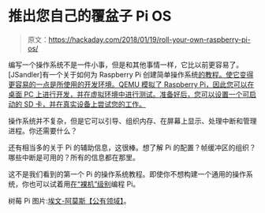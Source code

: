 # 推出您自己的覆盆子 Pi OS

> 原文：<https://hackaday.com/2018/01/19/roll-your-own-raspberry-pi-os/>

编写一个操作系统不是一件小事，但是和其他事情一样，它比以前更容易了。[JSandler]有一个关于如何为 Raspberry Pi 创建简单操作系统[的教程。使它变得更容易的一点是所使用的开发环境。QEMU 模拟了 Raspberry Pi，因此您可以在桌面 PC 上进行开发，并在虚拟环境中进行测试。准备好后，您可以设置一个可启动的 SD 卡，并在真实设备上尝试您的工作。](https://jsandler18.github.io)

操作系统并不复杂，但是它可以引导、组织内存、在屏幕上显示、处理中断和管理进程。你还需要什么？

还有相当多的关于 Pi 的辅助信息，这很棒。想了解 Pi 的配置？帧缓冲区的组织？哪些中断是可用的？所有的信息都在那里。

这不是我们看到的第一个 Pi 的操作系统教程。即使你不想构建一个通用的操作系统，你也可以试着用[在“裸机”级别](https://hackaday.com/2013/01/22/raspberry-pi-plays-midi-without-an-operating-system/)编程 Pi。

树莓 Pi 图片:[埃文-阿莫斯【公有领域】](https://commons.wikimedia.org/wiki/File:Raspberry-Pi-3-Flat-Top.jpg)。